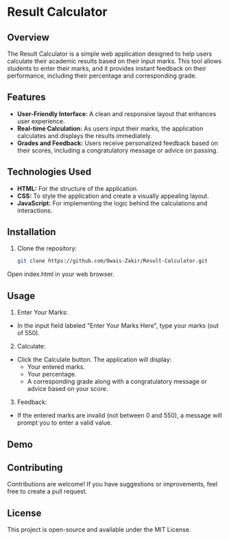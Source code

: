 # Result Calculator

## Overview

The Result Calculator is a simple web application designed to help users calculate their academic results based on their input marks. This tool allows students to enter their marks, and it provides instant feedback on their performance, including their percentage and corresponding grade.

## Features

- **User-Friendly Interface:** A clean and responsive layout that enhances user experience.
- **Real-time Calculation:** As users input their marks, the application calculates and displays the results immediately.
- **Grades and Feedback:** Users receive personalized feedback based on their scores, including a congratulatory message or advice on passing.

## Technologies Used

- **HTML:** For the structure of the application.
- **CSS:** To style the application and create a visually appealing layout.
- **JavaScript:** For implementing the logic behind the calculations and interactions.

## Installation

1. Clone the repository:
   ```bash
   git clone https://github.com/Owais-Zakir/Result-Calculator.git

 Open index.html in your web browser.
## Usage
1. Enter Your Marks:

- In the input field labeled "Enter Your Marks Here", type your marks (out of 550).

2. Calculate:
- Click the Calculate button. The application will display:
  - Your entered marks.
  - Your percentage.
  - A corresponding grade along with a congratulatory message or advice based on your score.
  
3. Feedback:
- If the entered marks are invalid (not between 0 and 550), a message will prompt you to enter a valid value.

## Demo
## Contributing
Contributions are welcome! If you have suggestions or improvements, feel free to create a pull request.

## License
This project is open-source and available under the MIT License.
